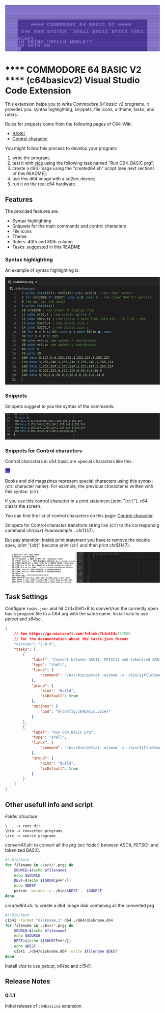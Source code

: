 ![c64basicv2 logo](https://raw.githubusercontent.com/gverduci/c64basicv2/main/images/c64basicv2_logo.png)

# **** COMMODORE 64 BASIC V2 **** (c64basicv2) Visual Studio Code Extension

This extension helps you to write *Commodore 64 basic v2* programs. It provides you: syntax highlighting, snippets, file icons, a theme, tasks, and rulers.

Rules for snippets come from the following pages of C64-Wiki:
- [BASIC](https://www.c64-wiki.com/wiki/BASIC#Overview_of_BASIC_Version_2.0_.28second_release.29_Commands) 
- [Control character](https://www.c64-wiki.com/wiki/control_character) 

You might follow this process to develop your program:
1. write the program;
2. test it with [vice](https://vice-emu.sourceforge.io/) using the following task named "Run C64_BASIC prg";
3. create a d64 image using the "created64.sh" script (see next sections of this README);
4. use this d64 image with a sd2iec device;
5. run it on the real c64 hardware.

## Features

The provided features are:

- Syntax highlighting
- Snippets for the main commands and control characters
- File icons
- Theme
- Rulers: 40th and 80th column
- Tasks: suggested in this README

### Syntax highlighting
An example of syntax highlighting is:

![c64basicv2 highlighting](https://raw.githubusercontent.com/gverduci/c64basicv2/main/images/c64basicv2_syntaxhighlighting.png)

### Snippets

Snippets suggest to you the syntax of the commands:

![c64basicv2 Snippets](https://raw.githubusercontent.com/gverduci/c64basicv2/main/images/c64basicv2_snippets.gif)

### Snippets for Control characters
Control characters in c64 basic are special characters like this:

![c64basicv2 logo](https://raw.githubusercontent.com/gverduci/c64basicv2/main/images/clrCtrlChar.png)

Books and old magazines represent special characters using this syntax: {ctrl character name}. For example, the previous character is written with this syntax: {clr}.

If you use this control character in a print statement (print "{clr}"), c64 clears the screen.

You can find the list of control characters on this page: [Control character](https://www.c64-wiki.com/wiki/control_character).

Snippets for Control character transform string like {clr} to the correspondig command chr$(xxx). In our example: chr$(147).

But pay attention: Inside print statement you have to remove the double apex, print "{clr}" become print {clr} and then print chr$(147).

![c64basicv2 Control Character Snippet](https://raw.githubusercontent.com/gverduci/c64basicv2/main/images/c64basicv2_ctrlcharsnippets.gif)

## Task Settings

Configure `tasks.json` and hit Crtl+Shift+B to convert/run the currently open basic program file to a C64 prg with the same name.
Install *vice* to use *petcat* and *x64sc*.

```json
{
    // See https://go.microsoft.com/fwlink/?LinkId=733558
    // for the documentation about the tasks.json format
    "version": "2.0.0",
    "tasks": [
        {
            "label": "Convert between ASCII, PETSCII and tokenized BASIC",
            "type": "shell",
            "linux": {
                "command": "/usr/bin/petcat -wsimon -o ./bin/${fileBasename} -- ${file}"
            },
            "group": {
                "kind": "build",
                "isDefault": true
            },
            "options": {
                "cwd": "${config:c64basic.vice}"
            }
        },
        {
            "label": "Run C64_BASIC prg",
            "type": "shell",
            "linux": {
                "command": "/usr/bin/petcat -wsimon -o ./bin/${fileBasename} -- ${file} & /usr/bin/x64sc ./bin/${fileBasename}"
            },
            "group": {
                "kind": "build",
                "isDefault": true
            }
        }
    ]
}
```

## Other usefull info and script

*Folder structure*

```
\    -> root dir
\bin -> converted programs
\src -> source programs
```

*convertAll.sh*: to convert all the prg (src folder) between ASCII, PETSCII and tokenized BASIC.

```bash
#!/bin/bash
for filename in ./src/*.prg; do
    SOURCE=$(echo $filename)
    echo $SOURCE
    DEST=$(echo ${SOURCE##*/})
    echo $DEST
    petcat -wsimon -o ./bin/$DEST -- $SOURCE
done
```

*created64.sh*: to create a d64 image disk containing all the converted prg

```bash
#!/bin/bash
c1541 -format "diskname,1" d64 ./d64/diskname.d64
for filename in ./bin/*.prg; do
    SOURCE=$(echo $filename)
    echo $SOURCE
    DEST=$(echo ${SOURCE##*/})
    echo $DEST
    c1541 ./d64/diskname.d64 -write $filename $DEST
done
```

Install *vice* to use *petcat*, *x64sc* and *c1541*.

## Release Notes

### 0.1.1

Initial release of `c64basicv2` extension.
